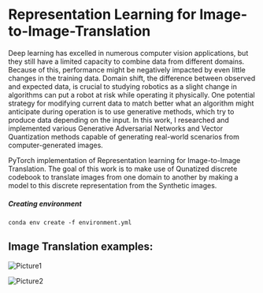 # Representation Learning for Image-to-Image-Translation

Deep learning has excelled in numerous computer vision applications, but they still have a
limited capacity to combine data from different domains. Because of this, performance
might be negatively impacted by even little changes in the training data. Domain shift,
the difference between observed and expected data, is crucial to studying robotics as a
slight change in algorithms can put a robot at risk while operating it physically. One
potential strategy for modifying current data to match better what an algorithm might
anticipate during operation is to use generative methods, which try to produce data
depending on the input. In this work, I researched and implemented various Generative Adversarial
Networks and Vector Quantization methods capable of generating real-world scenarios
from computer-generated images.

PyTorch implementation of Representation learning for Image-to-Image Translation. The goal of this work is to make use of
Qunatized discrete codebook to translate images from one domain to another by making a model to this discrete representation 
from the Synthetic images.

##### Creating environment

`conda env create -f environment.yml`


## Image Translation examples:
![Picture1](https://user-images.githubusercontent.com/71276798/225160690-155ac65c-67cc-43e4-8816-85cebb99b266.png)

![Picture2](https://user-images.githubusercontent.com/71276798/225160913-dd707469-6d7c-496f-b31d-63c482ef6862.png)

